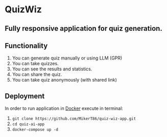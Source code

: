 # QuizWiz

## Fully responsive application for quiz generation. 

## Functionality
1. You can generate quiz manually or using LLM (GPR)
2. You can take quizzes.
3. You can see the results and statistics.
4. You can share the quiz.
5. You can take quiz anonymously (with shared link)

## Deployment
In order to run application in [Docker](docker.com) execute in terminal:
1. ```git clone https://github.com/MikerT86/quiz-wiz-app.git```
2. ```cd quiz-ai-app```
4. ```docker-compose up -d```
